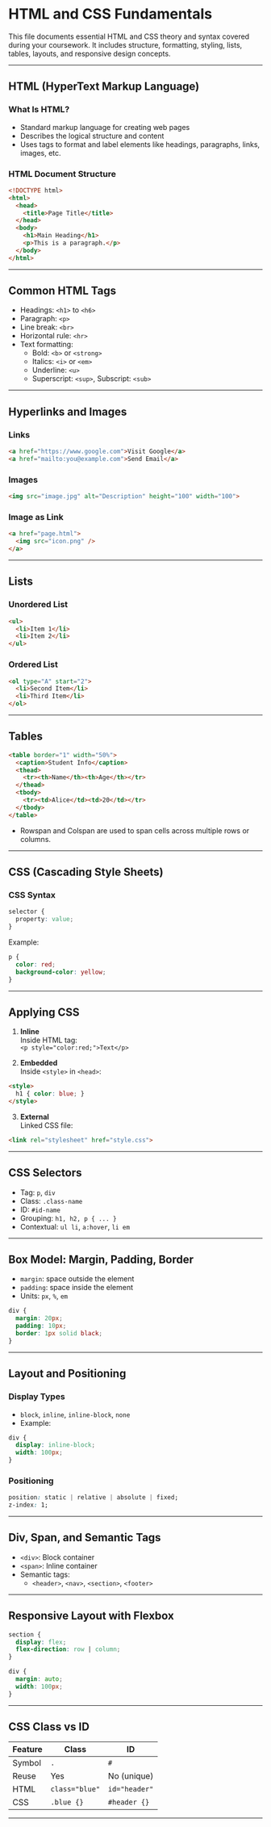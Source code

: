 # HTML and CSS Fundamentals

This file documents essential HTML and CSS theory and syntax covered during your coursework. It includes structure, formatting, styling, lists, tables, layouts, and responsive design concepts.

---

##  HTML (HyperText Markup Language)

### What Is HTML?

- Standard markup language for creating web pages
- Describes the logical structure and content
- Uses tags to format and label elements like headings, paragraphs, links, images, etc.

### HTML Document Structure

```html
<!DOCTYPE html>
<html>
  <head>
    <title>Page Title</title>
  </head>
  <body>
    <h1>Main Heading</h1>
    <p>This is a paragraph.</p>
  </body>
</html>
```

---

## Common HTML Tags

- Headings: `<h1>` to `<h6>`
- Paragraph: `<p>`
- Line break: `<br>`
- Horizontal rule: `<hr>`
- Text formatting:
  - Bold: `<b>` or `<strong>`
  - Italics: `<i>` or `<em>`
  - Underline: `<u>`
  - Superscript: `<sup>`, Subscript: `<sub>`

---

## Hyperlinks and Images

### Links

```html
<a href="https://www.google.com">Visit Google</a>
<a href="mailto:you@example.com">Send Email</a>
```

### Images

```html
<img src="image.jpg" alt="Description" height="100" width="100">
```

### Image as Link

```html
<a href="page.html">
  <img src="icon.png" />
</a>
```

---

## Lists

### Unordered List

```html
<ul>
  <li>Item 1</li>
  <li>Item 2</li>
</ul>
```

### Ordered List

```html
<ol type="A" start="2">
  <li>Second Item</li>
  <li>Third Item</li>
</ol>
```

---

## Tables

```html
<table border="1" width="50%">
  <caption>Student Info</caption>
  <thead>
    <tr><th>Name</th><th>Age</th></tr>
  </thead>
  <tbody>
    <tr><td>Alice</td><td>20</td></tr>
  </tbody>
</table>
```

- Rowspan and Colspan are used to span cells across multiple rows or columns.

---

## CSS (Cascading Style Sheets)

### CSS Syntax

```css
selector {
  property: value;
}
```

Example:

```css
p {
  color: red;
  background-color: yellow;
}
```

---

## Applying CSS

1. **Inline**  
   Inside HTML tag:  
   `<p style="color:red;">Text</p>`

2. **Embedded**  
   Inside `<style>` in `<head>`:

```html
<style>
  h1 { color: blue; }
</style>
```

3. **External**  
   Linked CSS file:

```html
<link rel="stylesheet" href="style.css">
```

---

## CSS Selectors

- Tag: `p`, `div`
- Class: `.class-name`
- ID: `#id-name`
- Grouping: `h1, h2, p { ... }`
- Contextual: `ul li`, `a:hover`, `li em`

---

## Box Model: Margin, Padding, Border

- `margin`: space outside the element
- `padding`: space inside the element
- Units: `px`, `%`, `em`

```css
div {
  margin: 20px;
  padding: 10px;
  border: 1px solid black;
}
```

---

## Layout and Positioning

### Display Types

- `block`, `inline`, `inline-block`, `none`
- Example:

```css
div {
  display: inline-block;
  width: 100px;
}
```

### Positioning

```css
position: static | relative | absolute | fixed;
z-index: 1;
```

---

## Div, Span, and Semantic Tags

- `<div>`: Block container
- `<span>`: Inline container
- Semantic tags:
  - `<header>`, `<nav>`, `<section>`, `<footer>`

---

## Responsive Layout with Flexbox

```css
section {
  display: flex;
  flex-direction: row | column;
}
```

```css
div {
  margin: auto;
  width: 100px;
}
```

---

## CSS Class vs ID

| Feature | Class | ID |
|--------|-------|----|
| Symbol | `.`   | `#` |
| Reuse  | Yes   | No (unique) |
| HTML   | `class="blue"` | `id="header"` |
| CSS    | `.blue {}`     | `#header {}` |

---

